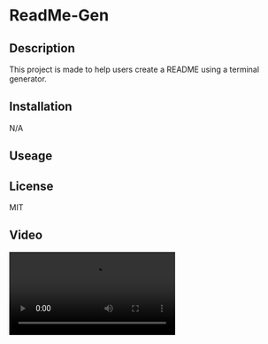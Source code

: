 # ReadMe-Gen

## Description
This project is made to help users create a README using a terminal generator.

## Installation
N/A

## Useage


## License
MIT

## Video
![alt text](./Develop/Untitled_%20Jul%2024%2C%202023%2011_06%20PM.webm)
